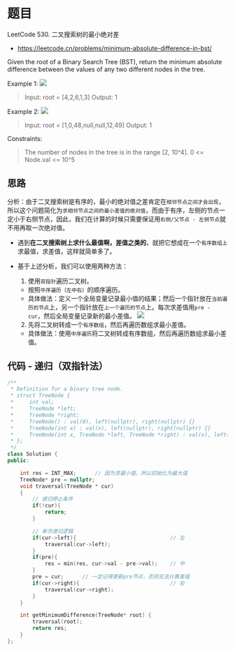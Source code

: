 # 题目
LeetCode 530. 二叉搜索树的最小绝对差
- https://leetcode.cn/problems/minimum-absolute-difference-in-bst/

Given the root of a Binary Search Tree (BST), return the minimum absolute difference between the values of any two different nodes in the tree.


Example 1:
![](https://assets.leetcode.com/uploads/2021/02/05/bst1.jpg)

>Input: root = [4,2,6,1,3]
Output: 1

Example 2:
![](https://assets.leetcode.com/uploads/2021/02/05/bst2.jpg)

>Input: root = [1,0,48,null,null,12,49]
Output: 1
 

Constraints:

>The number of nodes in the tree is in the range [2, 10^4].
0 <= Node.val <= 10^5




## 思路
分析：由于二叉搜索树是有序的，最小的绝对值之差肯定在`相邻节点之间才会出现`，所以这个问题简化为`求相邻节点之间的最小差值的绝对值`，而由于有序，左侧的节点一定小于右侧节点，因此，我们在计算的时候只需要保证用`右侧/父节点 - 左侧节点`就不用再取一次绝对值。

- 遇到**在二叉搜索树上求什么最值啊，差值之类的**，就把它想成在一个`有序数组上`求最值，求差值，这样就简单多了。

- 基于上述分析，我们可以使用两种方法：
  1. 使用`双指针`遍历二叉树。
    - 按照`中序遍历（左中右）`的顺序遍历。
    - 具体做法：定义一个全局变量记录最小值的结果；然后一个指针放在`当前遍历的节点`上，另一个指针放在`上一个遍历的节点`上。每次求差值用`pre - cur`，然后全局变量记录新的最小差值。
    ![](https://code-thinking-1253855093.file.myqcloud.com/pics/20210204153247458.png)

  2. 先将二叉树转成一个`有序数组`，然后再遍历数组求最小差值。
    - 具体做法：使用`中序遍历`将二叉树转成有序数组，然后再遍历数组求最小差值。


## 代码 - 递归（双指针法）
```cpp
/**
 * Definition for a binary tree node.
 * struct TreeNode {
 *     int val;
 *     TreeNode *left;
 *     TreeNode *right;
 *     TreeNode() : val(0), left(nullptr), right(nullptr) {}
 *     TreeNode(int x) : val(x), left(nullptr), right(nullptr) {}
 *     TreeNode(int x, TreeNode *left, TreeNode *right) : val(x), left(left), right(right) {}
 * };
 */
class Solution {
public:

    int res = INT_MAX;      // 因为求最小值，所以初始化为最大值
    TreeNode* pre = nullptr;
    void traversal(TreeNode * cur)
    {
        // 递归停止条件
        if(!cur){
            return;
        }

        // 单次递归逻辑
        if(cur->left){                              // 左
            traversal(cur->left);
        }
        if(pre){
            res = min(res, cur->val - pre->val);    // 中
        }
        pre = cur;      // 一定记得更新pre节点，否则无法计算差值
        if(cur->right){                             // 右
            traversal(cur->right);
        }
    }

    int getMinimumDifference(TreeNode* root) {
        traversal(root);
        return res;
    }
};

```